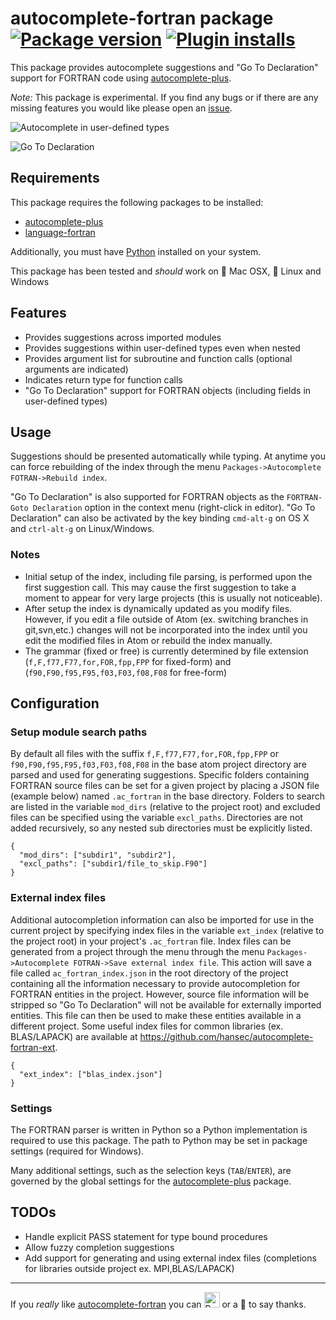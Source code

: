 # autocomplete-fortran package [![Package version](https://img.shields.io/apm/v/autocomplete-fortran.svg?style=flat-square)](https://atom.io/packages/autocomplete-fortran) [![Plugin installs](https://img.shields.io/apm/dm/autocomplete-fortran.svg?style=flat-square)](https://atom.io/packages/autocomplete-fortran)

This package provides autocomplete suggestions and "Go To Declaration" support for FORTRAN code using [autocomplete-plus](https://atom.io/packages/autocomplete-plus).

*Note:* This package is experimental. If you find any bugs or if there are any missing features you would like please open an [issue](https://github.com/hansec/autocomplete-fortran/issues).

![Autocomplete in user-defined types](http://staff.washington.edu/hansec/ac_fortran_ex1.gif)

![Go To Declaration](http://staff.washington.edu/hansec/ac_fortran_ex2.gif)

## Requirements
This package requires the following packages to be installed:
 * [autocomplete-plus](https://atom.io/packages/autocomplete-plus)
 * [language-fortran](https://atom.io/packages/language-fortran)

Additionally, you must have [Python](https://www.python.org/) installed on your system.

This package has been tested and *should* work on :apple: Mac OSX, :penguin: Linux and Windows

## Features
 * Provides suggestions across imported modules
 * Provides suggestions within user-defined types even when nested
 * Provides argument list for subroutine and function calls (optional arguments are indicated)
 * Indicates return type for function calls
 * "Go To Declaration" support for FORTRAN objects (including fields in user-defined types)

## Usage
Suggestions should be presented automatically while typing. At anytime you can force rebuilding of the index through the menu `Packages->Autocomplete FOTRAN->Rebuild index`.

"Go To Declaration" is also supported for FORTRAN objects as the `FORTRAN-Goto Declaration` option in the context menu (right-click in editor). "Go To Declaration" can also be activated by the key binding `cmd-alt-g` on OS X and `ctrl-alt-g` on Linux/Windows.

### Notes
 * Initial setup of the index, including file parsing, is performed upon the first suggestion call. This may cause the first suggestion to take a moment to appear for very large projects (this is usually not noticeable).
 * After setup the index is dynamically updated as you modify files. However, if you edit a file outside of Atom (ex. switching branches in git,svn,etc.) changes will not be incorporated into the index until you edit the modified files in Atom or rebuild the index manually.
 * The grammar (fixed or free) is currently determined by file extension (`f,F,f77,F77,for,FOR,fpp,FPP` for fixed-form) and (`f90,F90,f95,F95,f03,F03,f08,F08` for free-form)

## Configuration

### Setup module search paths
By default all files with the suffix `f,F,f77,F77,for,FOR,fpp,FPP` or `f90,F90,f95,F95,f03,F03,f08,F08` in the
base atom project directory are parsed and used for generating suggestions. Specific folders containing FORTRAN
source files can be set for a given project by placing a JSON file (example below) named `.ac_fortran` in the
base directory. Folders to search are listed in the variable `mod_dirs` (relative to the project root) and excluded
files can be specified using the variable `excl_paths`. Directories are not added recursively, so
any nested sub directories must be explicitly listed.

    {
      "mod_dirs": ["subdir1", "subdir2"],
      "excl_paths": ["subdir1/file_to_skip.F90"]
    }

### External index files
Additional autocompletion information can also be imported for use in the current project by specifying index files
in the variable `ext_index` (relative to the project root) in your project's `.ac_fortran` file. Index files can be
generated from a project through the menu through the menu `Packages->Autocomplete FOTRAN->Save external index file`.
This action will save a file called `ac_fortran_index.json` in the root directory of the project containing all the
information necessary to provide autocompletion for FORTRAN entities in the project. However, source file information
will be stripped so "Go To Declaration" will not be available for externally imported entities. This file can then
be used to make these entities available in a different project. Some useful index files for common libraries
(ex. BLAS/LAPACK) are available at https://github.com/hansec/autocomplete-fortran-ext.

    {
      "ext_index": ["blas_index.json"]
    }

### Settings

The FORTRAN parser is written in Python so a Python implementation is required to use this package. The path to Python may be set in package settings (required for Windows).

Many additional settings, such as the selection keys (`TAB`/`ENTER`), are governed by the global settings for the [autocomplete-plus](https://atom.io/packages/autocomplete-plus) package.

## TODOs
 * Handle explicit PASS statement for type bound procedures
 * Allow fuzzy completion suggestions
 * Add support for generating and using external index files (completions for libraries outside project ex. MPI,BLAS/LAPACK)

--------

If you *really* like [autocomplete-fortran](https://atom.io/packages/autocomplete-fortran) you can <a href='https://ko-fi.com/A1085MY' target="_blank"><img height='25' style='border:0px;height:25px;' src='https://az743702.vo.msecnd.net/cdn/kofi1.png?v=b' border='0' alt='Buy Me a Coffee at ko-fi.com' /></a> or a :beer: to say thanks.
